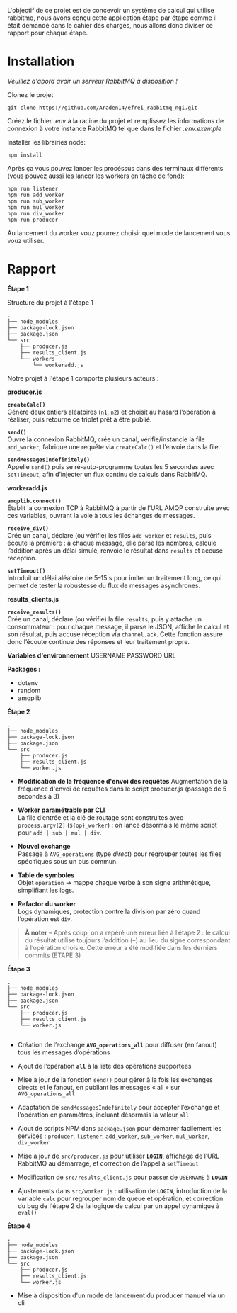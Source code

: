L'objectif de ce projet est de concevoir un système de calcul qui utilise rabbitmq, nous avons conçu cette application étape par étape comme il était demandé dans le cahier des charges, nous allons donc diviser ce rapport pour chaque étape.

# Installation

*Veuillez d'abord avoir un serveur RabbitMQ à disposition !*

Clonez le projet

```
git clone https://github.com/Araden14/efrei_rabbitmq_ngi.git
```

Créez le fichier *.env* à la racine du projet et remplissez les informations de connexion à votre instance RabbitMQ tel que dans le fichier *.env.exemple*

Installer les librairies node:

```
npm install
```

Après ça vous pouvez lancer les procéssus dans des terminaux différents (vous pouvez aussi les lancer les workers en tâche de fond):

```
npm run listener
npm run add_worker
npm run sub_worker
npm run mul_worker
npm run div_worker
npm run producer
```

Au lancement du worker vouz pourrez choisir quel mode de lancement vous vouz utiliser.

# Rapport

**Étape 1**

Structure du projet à l'étape 1 

```
.
├── node_modules
├── package-lock.json
├── package.json
└── src
    ├── producer.js
    ├── results_client.js
    └── workers
        └── workeradd.js

```

Notre projet à l'étape 1 comporte plusieurs acteurs :

**producer.js**

**`createCalc()`**  
Génère deux entiers aléatoires (`n1`, `n2`) et choisit au hasard l’opération à réaliser, puis retourne ce triplet prêt à être publié.

**`send()`**  
Ouvre la connexion RabbitMQ, crée un canal, vérifie/instancie la file `add_worker`, fabrique une requête via `createCalc()` et l’envoie dans la file.

**`sendMessagesIndefinitely()`**  
Appelle `send()` puis se ré-auto-programme toutes les 5 secondes avec `setTimeout`, afin d’injecter un flux continu de calculs dans RabbitMQ.

**workeradd.js**

**`amqplib.connect()`**  
Établit la connexion TCP à RabbitMQ à partir de l’URL AMQP construite avec ces variables, ouvrant la voie à tous les échanges de messages.

**`receive_div()`**  
Crée un canal, déclare (ou vérifie) les files `add_worker` et `results`, puis écoute la première : à chaque message, elle parse les nombres, calcule l’addition après un délai simulé, renvoie le résultat dans `results` et accuse réception.

**`setTimeout()`**  
Introduit un délai aléatoire de 5–15 s pour imiter un traitement long, ce qui permet de tester la robustesse du flux de messages asynchrones.


**results_clients.js**

**`receive_results()`**  
Crée un canal, déclare (ou vérifie) la file `results`, puis y attache un consommateur : pour chaque message, il parse le JSON, affiche le calcul et son résultat, puis accuse réception via `channel.ack`. Cette fonction assure donc l’écoute continue des réponses et leur traitement propre.

**Variables d'environnement**
USERNAME
PASSWORD
URL

**Packages :** 
- dotenv
- random
- amqplib

**Étape 2**

```
.
├── node_modules
├── package-lock.json
├── package.json
└── src
    ├── producer.js
    ├── results_client.js
    └── worker.js
```

- **Modification de la fréquence d'envoi des requêtes**
  Augmentation de la fréquence d'envoi de requêtes dans le script producer.js (passage de 5 secondes à 3)
- **Worker paramétrable par CLI**  
    La file d’entrée et la clé de routage sont construites avec `process.argv[2]` (`${op}_worker`) : on lance désormais le même script pour `add | sub | mul | div`.
    
- **Nouvel exchange**  
    Passage à `AVG_operations` (type _direct_) pour regrouper toutes les files spécifiques sous un bus commun.
    
- **Table de symboles**  
    Objet `operation` → mappe chaque verbe à son signe arithmétique, simplifiant les logs.
    
- **Refactor du worker**  
    Logs dynamiques, protection contre la division par zéro quand l’opération est `div`.
    

> **À noter** – Après coup, on a repéré une erreur liée à l’étape 2 : le calcul du résultat utilise toujours l’addition (`+`) au lieu du signe correspondant à l’opération choisie. Cette erreur a été modifiée dans les derniers commits (ETAPE 3)

**Étape 3**

```
.
├── node_modules
├── package-lock.json
├── package.json
└── src
    ├── producer.js
    ├── results_client.js
    └── worker.js
    
```


- Création de l’exchange **`AVG_operations_all`** pour diffuser (en fanout) tous les messages d’opérations
    
- Ajout de l’opération **`all`** à la liste des opérations supportées
    
- Mise à jour de la fonction `send()` pour gérer à la fois les exchanges directs et le fanout, en publiant les messages « all » sur `AVG_operations_all`
    
- Adaptation de `sendMessagesIndefinitely` pour accepter l’exchange et l’opération en paramètres, incluant désormais la valeur `all`

- Ajout de scripts NPM dans `package.json` pour démarrer facilement les services : `producer`, `listener`, `add_worker`, `sub_worker`, `mul_worker`, `div_worker`
    
- Mise à jour de `src/producer.js` pour utiliser **`LOGIN`**, affichage de l’URL RabbitMQ au démarrage, et correction de l’appel à `setTimeout`
    
- Modification de `src/results_client.js` pour passer de `USERNAME` à **`LOGIN`**
    
- Ajustements dans `src/worker.js` : utilisation de **`LOGIN`**, introduction de la variable `calc` pour regrouper nom de queue et opération, et correction du bug de l'étape 2 de la logique de calcul par un appel dynamique à `eval()`

**Étape 4**

```
.
├── node_modules
├── package-lock.json
├── package.json
└── src
    ├── producer.js
    ├── results_client.js
    └── worker.js
```


- Mise à disposition d'un mode de lancement du producer manuel via un cli
    